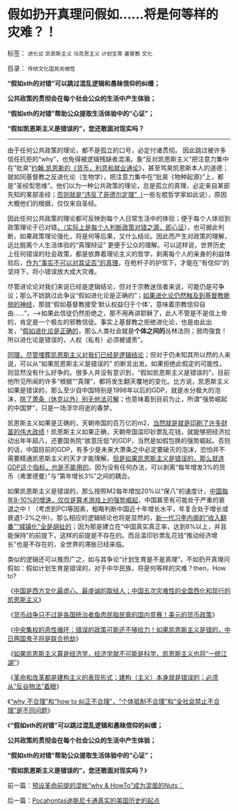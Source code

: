 # 假如扔开真理问假如……将是何等样的灾难？！

标签： `进化论` `凯恩斯主义` `马克思主义` `计划生育` `基督教` `文化` 

目录： `传统文化国民劣根性`

**“假如sth的对错”可以跳过混乱逻辑和愚昧信仰的纠缠；**

**公共政策的贯彻会在每个社会公众的生活中产生体验；**

**“假如sth的对错”帮助公众提取生活体验中的“心证”；**

**“假如凯恩斯主义是错误的”，您还敢面对现实吗？**

****

由于任何公共政策的理论，都不是孤立的口号，必定付诸贯彻。
因此跳过被许多信任抗拒的“why”，也免得被逻辑残缺者混淆。象“反对凯恩斯主义”把注意力集中在“批臭”[约翰.凯恩斯的《货币，利息和就业通论](../../../2011/6/6/鼓捣均衡经济学的均衡和凯恩斯主义的乘数.md)》，甚至骂臭凯恩斯本人的道德；就如同基督教之反进化论（生物学），把注意力集中在“批臭《物种起源》”上，都是“圣经型思维”。他们以为一种公共政策的理论，总是孤立的真理，必定来自某部先知的某部圣经；[否则就是“违反了哥德尔定理”（](../../../2009/6/5/构成科学完备性的基础断言就是三要素.md)一些左棍哲学家如此说），原因大概他们的根据，仅仅来自圣经。

因此任何公共政策的理论都可反映到每个人日常生活中的体验；便于每个人体验到政策理论于已对错[，（实际上是每个人判断政策对错之源，即心证](../../../2012/12/8/科学就是依次“尊重自已”“尊重别人”“尊重事实”.md)），也可据此判断，如果政策理论强化，将是何等后果，又什么结论。因此而产生对政策的理解，远比脱离个人生活体验的“真理辩证”
更便于公众的理解。可以这样说，世界历史上任何错误的社会政策，都是依靠着理论主义的哲学，剥离每个人的亲身的利益体验后，[作为“事实不可以对其证否”的真理](../../../2011/5/28/直觉！不确定性定律下的专制与民主.md)，在枪杆子的护驾下，才能在“有信仰”的坚持下，将小错误放大成大灾难。

尽管进论论对我们来说已经是逻辑结论，但对于宗教迷信者来说，可能仍是可争议；那么不妨跳过此争议“假如进化论是正确的”；[如果进化论仍然触及到基督教脆弱的神经](../../../2013/1/16/古生物学(Paleobiology)有什么用？.md)，那就“假如基督教接受‘默认权益归于个体’，意味着宗教信仰自由……”，——>如果此信徒仍然拒绝之，那不用再讲耶稣了，此人不管是不是信上帝的，肯定是一个极左的邪教信徒。事实上基督教之拒绝进化论，也是由此出发，“[假如进化论是正确的](../../../2012/3/10/进化论中的完整性契约，长子继承权，贵族特权，人权；.md)，那么人类社会就是**个体之间的**丛林法则；弱肉强食！所以进化论是错误的，人权（私有）必须被谴责”。

[同理，尽管埋葬凯恩斯主义对我们已经是逻辑结论](../../../2012/9/16/埋葬凯恩斯主义！中国经济学家已经走在世界最前列.md)；但对于仍未知其所以然的人来说，可以从“如果凯恩斯主义是错误的”
的断言出发。如果拒绝此假定的可能性，则显然没有什么好争的。很多人并没有意识到，“假如凯恩斯主义是错误的”，目前他所见所闻的许多“根据”“真理”，都将发生翻天覆地的变化。比方说，凯恩斯主义如果是错误的，那么至少自中国特别是1998年以后的GDP，就是水分极大的泡沫，[除了萧条（休克以外）别无他法可解](../../../2012/7/24/(生产过剩　vs&nbsp;　供应短缺)是硬币两面，经济周期不是危机；.md)；也意味着到目前为止，所谓“强势崛起的中国梦”，只是一场浮华将逝的春梦。

凯恩斯主义如果是正确的，天朝帝国的百万亿的m2，[当然就是就是印刷了许多财富的伟大政绩](../../../2013/4/6/凯恩斯主义只手遮天！灾难的黑暗才刚刚开始！.md)！凯恩斯主义如果正确，天朝帝国滥印钞票乱花钱，就能够把经济拉动出年年超八，还要国务院“故意压低”的GDP，当然是如假包换的强势崛起。否则的话，中国目前的GDP，有多少是未来大萧条之中必定要破灭的泡沫，恐怕并不需要精通凯恩斯主义的天才才能理解。[但是如果凯恩斯主义是错误的，那么就连GDP这个指标，也是不能用的](../../../2012/3/4/美国到底比中国强大多少倍？.md)。因为没有任何办法，可以剥离“每年增发3%的货币（弗里德曼）”与“第年增长3%”之间的耦合。

如果凯恩斯主义是错误的，那么按照M2每年增加20%以“保八”的速度计，[中国每年8-10%的增速，仅仅是算术游戏上的强势崛起](../../../2012/2/26/闭环经济模型就是个体价值观，及社会财富的层次.md)，中国甚至有可能处于严重的衰退之中！（考虑到PCI等因素，粗略判断中国近十年增长水平，年复合处于增长或衰退1-2%之中）。那么相应的逻辑结论也将是显然的，[新一代习李内阁的“收入翻番”“城镇化”全是胡扯的](../../../2012/9/15/“城市化拉动增长”是公害知识分子的乌托邦.md)；因为那是建立在“中国真实真正率，达到8%以上，并且能保持”的前提下，这样的前提是不存在的。而且滥印钞票乱花钱“推动经济增长”也是不存在的，全世界的滞胀已经来临。



类似的逻辑还可以推而广之，如与其争论“计划生育是不是真理”，不如扔开真理问假如：假如计划生育是错误的，对于中华民族，将是何等样的灾难？then，How
to?



《[中国是西方文化最虚心、最虔诚的取经人；中国五次灾难性的全盘西化和现行的凯恩斯主义](../../../2013/4/3/中国是西方文化最狂热的取经人，五次灾难性的全盘西化.md)》

《[货币战争只不过是各国统治者鱼肉民脂民膏的国内竞赛！美元的货币政策](http://blog.sina.com.cn/s/articlelist_1630286790_0_1.html)》

《[中央集权的恶性循环：错误的政策可能还不够给力！如果凯恩斯主义是错的，中日两国鬼子将是联合抢劫](../../../2013/4/6/中央集权的恶性循环：错误的政策可能还不够给力！.md)》

《[如果凯恩斯主义算是经济学，经济学就不可能是科学，凯恩斯主义也将“一统江湖”](../../../2013/4/6/凯恩斯主义已经成为国际性特殊利益集团.md)》

《[革命和改革都是建构主义的表现形式；建构（主义）本身就是错误的；必须从“反谷物法”着眼](../../../2013/4/7/“革命推翻凯恩斯主义”的建构误区.md)》

《[“why 不合理”和“how to
纠正不合理”，“个体抵制不合理”和“全社会禁止不合理”是不同问题](../../../2013/4/7/预设革命前提的混帐“why&nbsp;&amp;&nbsp;HowTo”成为混蛋的Nuts：.md)》

《**“假如sth的对错”可以跳过混乱逻辑和愚昧信仰的纠缠；**

**公共政策的贯彻会在每个社会公众的生活中产生体验；**

**“假如sth的对错”帮助公众提取生活体验中的“心证”；**

**“假如凯恩斯主义是错误的”，您还敢面对现实吗？**》



前一篇：[预设革命前提的混帐“why&nbsp;&amp;&nbsp;HowTo”成为混蛋的Nuts：](../../../2013/4/7/预设革命前提的混帐“why&nbsp;&amp;&nbsp;HowTo”成为混蛋的Nuts：.md)

后一篇：[Pocahontas迪斯尼卡通真实的美国历史的起点](../../../2013/4/7/Pocahontas迪斯尼卡通真实的美国历史的起点.md)